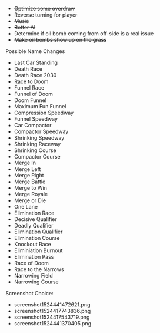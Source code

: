 * ~~Optimize some overdraw~~
* ~~Reverse turning for player~~
* ~~Music~~
* ~~Better AI~~
* ~~Determine if oil bomb coming from off-side is a real issue~~
* ~~Make oil bombs show up on the grass~~

Possible Name Changes
* Last Car Standing
* Death Race
* Death Race 2030
* Race to Doom
* Funnel Race
* Funnel of Doom
* Doom Funnel
* Maximum Fun Funnel
* Compression Speedway
* Funnel Speedway
* Car Compactor
* Compactor Speedway
* Shrinking Speedway
* Shrinking Raceway
* Shrinking Course
* Compactor Course
* Merge In
* Merge Left
* Merge Right
* Merge Battle
* Merge to Win
* Merge Royale
* Merge or Die
* One Lane
* Elimination Race
* Decisive Qualifier
* Deadly Qualifier
* Elimination Qualifier
* Elimination Course
* Knockout Race
* Eliminiation Burnout
* Elimination Pass
* Race of Doom
* Race to the Narrows
* Narrowing Field
* Narrowing Course

Screenshot Choice:
* screenshot1524441472621.png
* screenshot1524417743836.png
* screenshot1524417543719.png
* screenshot1524441370405.png

